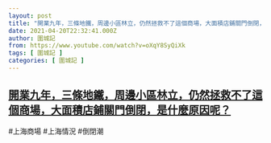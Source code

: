 ```yaml
---
layout: post
title: "開業九年，三條地鐵，周邊小區林立，仍然拯救不了這個商場，大面積店鋪關門倒閉，是什麼原因呢？"
date: 2021-04-20T22:32:41.000Z
author: 圍城記
from: https://www.youtube.com/watch?v=oXqY8SyQiXk
tags: [ 圍城記 ]
categories: [ 圍城記 ]
---
```

<!--1618957961000-->
[開業九年，三條地鐵，周邊小區林立，仍然拯救不了這個商場，大面積店鋪關門倒閉，是什麼原因呢？](https://www.youtube.com/watch?v=oXqY8SyQiXk)
------

<div>
#上海商場 #上海情況 #倒閉潮
</div>
